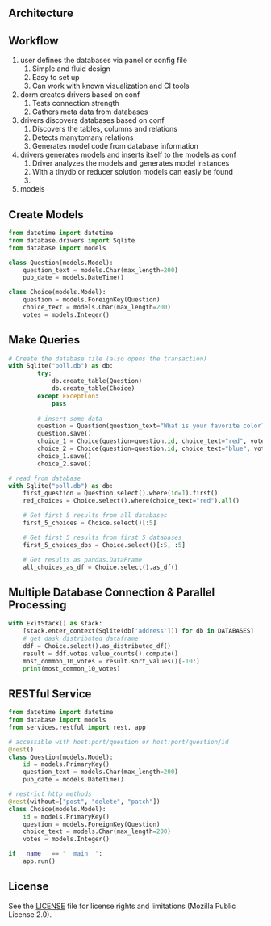 ## Architecture

## Workflow
1) user defines the databases via panel or config file
    1) Simple and fluid design
    2) Easy to set up
    3) Can work with known visualization and CI tools
2) dorm creates drivers based on conf
    1) Tests connection strength
    2) Gathers meta data from databases
3) drivers discovers databases based on conf
    1) Discovers the tables, columns and relations
    2) Detects manytomany relations 
    3) Generates model code from database information
4) drivers generates models and inserts itself to the models as conf
    1) Driver analyzes the models and generates model instances
    2) With a tinydb or reducer solution models can easly be found
    3) 
5) models 

## Create Models
```python
from datetime import datetime
from database.drivers import Sqlite
from database import models

class Question(models.Model):
    question_text = models.Char(max_length=200)
    pub_date = models.DateTime()

class Choice(models.Model):
    question = models.ForeignKey(Question)
    choice_text = models.Char(max_length=200)
    votes = models.Integer()
```

## Make Queries
```python
# Create the database file (also opens the transaction)
with Sqlite("poll.db") as db:
        try:
            db.create_table(Question)
            db.create_table(Choice)
        except Exception:
            pass
        
        # insert some data
        question = Question(question_text="What is your favorite color?", pub_date=datetime.now())
        question.save()
        choice_1 = Choice(question=question.id, choice_text="red", votes=0)
        choice_2 = Choice(question=question.id, choice_text="blue", votes=0)
        choice_1.save()
        choice_2.save()

# read from database
with Sqlite("poll.db") as db:
    first_question = Question.select().where(id=1).first()
    red_choices = Choice.select().where(choice_text="red").all()

    # Get first 5 results from all databases
    first_5_choices = Choice.select()[:5]

    # Get first 5 results from first 5 databases
    first_5_choices_dbs = Choice.select()[:5, :5]

    # Get results as pandas.DataFrame
    all_choices_as_df = Choice.select().as_df()
```
## Multiple Database Connection & Parallel Processing
```python
with ExitStack() as stack:
    [stack.enter_context(Sqlite(db['address'])) for db in DATABASES]
    # get dask distributed dataframe
    ddf = Choice.select().as_distributed_df()
    result = ddf.votes.value_counts().compute()
    most_common_10_votes = result.sort_values()[-10:]
    print(most_common_10_votes)
```

## RESTful Service

```python
from datetime import datetime
from database import models
from services.restful import rest, app

# accessible with host:port/question or host:port/question/id
@rest()
class Question(models.Model):
    id = models.PrimaryKey()
    question_text = models.Char(max_length=200)
    pub_date = models.DateTime()

# restrict http methods
@rest(without=["post", "delete", "patch"])
class Choice(models.Model):
    id = models.PrimaryKey()
    question = models.ForeignKey(Question)
    choice_text = models.Char(max_length=200)
    votes = models.Integer()

if __name__ == "__main__":
    app.run()
```


## License

See the [LICENSE](LICENSE.txt) file for license rights and limitations (Mozilla Public License 2.0).
